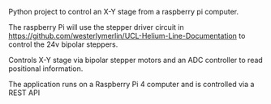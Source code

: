 Python project to control an X-Y stage from a raspberry pi computer. 

The raspberry Pi will use the stepper driver circuit in https://github.com/westerlymerlin/UCL-Helium-Line-Documentation to control the 24v bipolar steppers. 

Controls X-Y stage via bipolar stepper motors and an ADC controller to read positional information. 

The application runs on a Raspberry Pi 4 computer and is controlled via a REST API



